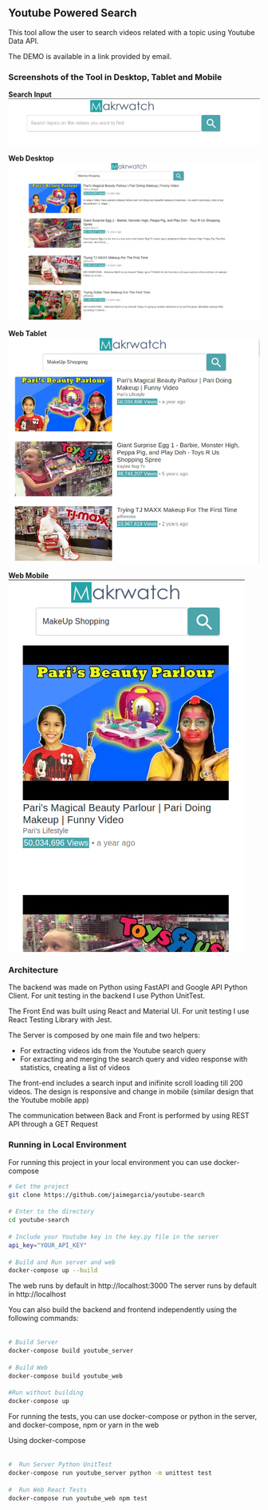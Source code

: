 ## Youtube Powered Search

This tool allow the user to search videos related with a topic using Youtube Data API.

The DEMO is available in a link provided by email.


### Screenshots of the Tool in Desktop, Tablet and Mobile


**Search Input**
![alt text](https://github.com/jaimegarcia/youtube-search/blob/master/images/makrwatch-1.png?raw=true)


**Web Desktop**
![alt text](https://github.com/jaimegarcia/youtube-search/blob/master/images/makrwatch-2.png?raw=true)


**Web Tablet**
![alt text](https://github.com/jaimegarcia/youtube-search/blob/master/images/makrwatch-3.png?raw=true)


**Web Mobile**
![alt text](https://github.com/jaimegarcia/youtube-search/blob/master/images/makrwatch-4.png?raw=true)


### Architecture

The backend was made on Python using FastAPI and Google API Python Client. For unit testing in the backend I use Python UnitTest.

The Front End was built using React and Material UI. For unit testing I use React Testing Library with Jest.

The Server is composed by one main file and two helpers:

- For extracting videos ids from the Youtube search query 
- For exracting and merging the search query and video response with statistics, creating a list of videos

The front-end includes a search input and inifinite scroll loading till 200 videos. The design is responsive and change in mobile (similar design that the Youtube mobile app)

The communication between Back and Front is performed by using REST API through a GET Request


### Running in Local Environment
For running this project in your local environment you can use docker-compose


```bash
# Get the project
git clone https://github.com/jaimegarcia/youtube-search

# Enter to the directory
cd youtube-search

# Include your Youtube key in the key.py file in the server
api_key="YOUR_API_KEY"

# Build and Run server and web
docker-compose up --build
```

The web runs by default in http://localhost:3000
The server runs by default in http://localhost


You can also build the backend and frontend independently using the following commands:
```bash

# Build Server
docker-compose build youtube_server

# Build Web
docker-compose build youtube_web

#Run without building
docker-compose up
```

For running the tests, you can use docker-compose or python in the server, and docker-compose, npm or yarn in the web

Using docker-compose
```bash

#  Run Server Python UnitTest
docker-compose run youtube_server python -m unittest test

#  Run Web React Tests
docker-compose run youtube_web npm test

```

